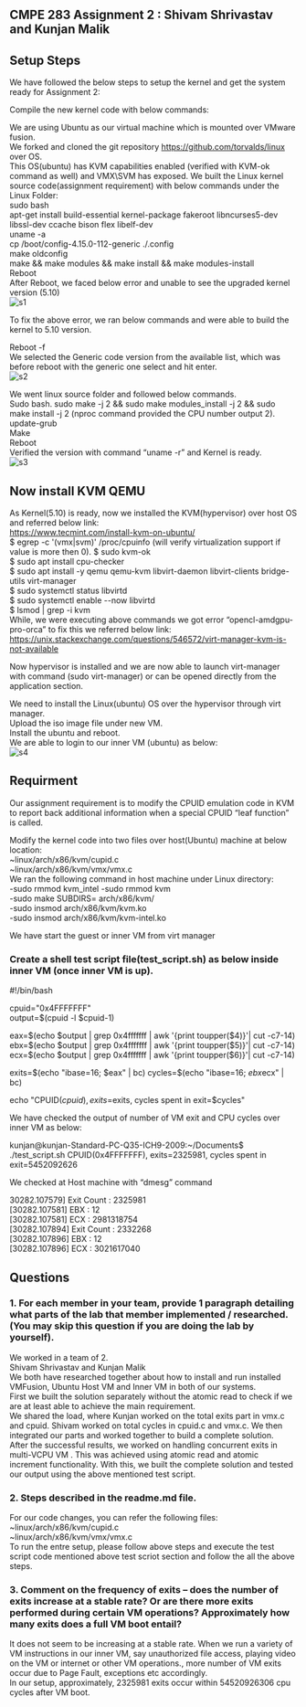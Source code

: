 ## CMPE 283 Assignment 2 : Shivam Shrivastav and Kunjan Malik
## Setup Steps
We have followed the below steps to setup the kernel and get the system ready for Assignment 2:

Compile the new kernel code with below commands:  

We are using Ubuntu as our virtual machine which is mounted over VMware fusion.  
We forked and cloned the git repository https://github.com/torvalds/linux over OS.  
This OS(ubuntu) has KVM capabilities enabled (verified with KVM-ok command as well) and VMX\SVM has exposed. 
We built the Linux kernel source code(assignment requirement) with below commands under the Linux Folder:  
sudo bash  
apt-get install build-essential kernel-package fakeroot libncurses5-dev libssl-dev ccache bison flex libelf-dev  
uname -a   
cp /boot/config-4.15.0-112-generic ./.config   
make oldconfig   
make && make modules && make install && make modules-install   
Reboot  
After Reboot, we faced below error and unable to see the upgraded kernel version (5.10)  
![s1](https://user-images.githubusercontent.com/24988178/98042859-493bc880-1e4a-11eb-82df-c10cf0e00110.png)


To fix the above error, we ran below commands and were able to build the kernel to 5.10 version.  

Reboot -f   
We selected the Generic code version from the available list, which was before reboot with the generic one select and hit enter.   
![s2](https://user-images.githubusercontent.com/24988178/98042869-4d67e600-1e4a-11eb-8f74-3edc50180f36.png)

We went linux source folder and followed below commands.  
Sudo bash. 
sudo make -j 2 && sudo make modules_install -j 2 && sudo make install -j 2 (nproc command provided the CPU number output 2).  
update-grub   
Make  
Reboot  
Verified the version with command “uname -r” and Kernel is ready.  
![s3](https://user-images.githubusercontent.com/24988178/98042870-4f31a980-1e4a-11eb-8a33-f7c989e057b3.png)


## Now install KVM QEMU

As Kernel(5.10) is ready, now we installed the KVM(hypervisor) over host OS and referred below link:  
https://www.tecmint.com/install-kvm-on-ubuntu/  
$ egrep -c '(vmx|svm)' /proc/cpuinfo (will verify virtualization support if value is more then 0). 
$ sudo kvm-ok  
$ sudo apt install cpu-checker  
$ sudo apt install -y qemu qemu-kvm libvirt-daemon libvirt-clients bridge-utils virt-manager   
$ sudo systemctl status libvirtd   
$ sudo systemctl enable --now libvirtd   
$ lsmod | grep -i kvm   
While, we were executing above commands we got error “opencl-amdgpu-pro-orca” to fix this we referred below link:   
https://unix.stackexchange.com/questions/546572/virt-manager-kvm-is-not-available   

Now hypervisor is installed and we are now able to launch virt-manager with command (sudo virt-manager) or can be opened directly from the application section.   

We need to install the Linux(ubuntu) OS over the hypervisor through virt manager.   
Upload the iso image file under new VM.  
Install the ubuntu and reboot.   
We are able to login to our inner VM (ubuntu) as below:   
![s4](https://user-images.githubusercontent.com/24988178/98042873-522c9a00-1e4a-11eb-93a4-202399c5dc1e.png)



## Requirment
Our assignment requirement is to modify the CPUID emulation code in KVM to report back additional information when a special CPUID “leaf function” is called.  


Modify the kernel code into two files over host(Ubuntu) machine at below location:  
          ~linux/arch/x86/kvm/cupid.c   
          ~linux/arch/x86/kvm/vmx/vmx.c  
We ran the following command in host machine under Linux directory:  
           -sudo rmmod kvm_intel 
           -sudo rmmod kvm  
           -sudo make SUBDIRS= arch/x86/kvm/  
           -sudo insmod arch/x86/kvm/kvm.ko  
           -sudo insmod arch/x86/kvm/kvm-intel.ko  

We have start the guest or inner VM from virt manager  
### Create a shell test script file(test_script.sh) as below inside inner VM (once inner VM is up).   

#!/bin/bash  

cpuid="0x4FFFFFFF"   
output=$(cpuid -l $cpuid-1)   

eax=$(echo $output | grep 0x4fffffff | awk '{print toupper($4)}'| cut -c7-14)  
ebx=$(echo $output | grep 0x4fffffff | awk '{print toupper($5)}'| cut -c7-14)   
ecx=$(echo $output | grep 0x4fffffff | awk '{print toupper($6)}'| cut -c7-14)   

exits=$(echo "ibase=16; $eax" | bc)   
cycles=$(echo "ibase=16; $ebx$ecx" | bc)   

echo "CPUID($cpuid), exits=$exits, cycles spent in exit=$cycles"   



We have checked the output of number of VM exit and CPU cycles over inner VM as below:   

kunjan@kunjan-Standard-PC-Q35-ICH9-2009:~/Documents$ ./test_script.sh CPUID(0x4FFFFFFF), exits=2325981, cycles spent in exit=5452092626    


We checked at Host machine with “dmesg” command   

30282.107579] Exit Count : 2325981   
[30282.107581] EBX : 12    
[30282.107581] ECX : 2981318754    
[30282.107894] Exit Count : 2332268    
[30282.107896] EBX : 12  
[30282.107896] ECX : 3021617040 
  
  

## Questions
### 1. For each member in your team, provide 1 paragraph detailing what parts of the lab that member implemented / researched. (You may skip this question if you are doing the lab by yourself).  

We worked in a team of 2.    
Shivam Shrivastav and Kunjan Malik    
We both have researched together about how to install and run installed VMFusion, Ubuntu Host VM and Inner VM in both of our systems.   
First we built the solution separately without the atomic read to check if we are at least able to achieve the main requirement.    
We shared the load, where Kunjan worked on the total exits part in vmx.c and cpuid. Shivam worked on total cycles in cpuid.c and vmx.c. We then integrated our parts and worked together to build a complete solution.   
After the successful results, we worked on handling concurrent exits in multi-VCPU VM . This was achieved using atomic read and atomic increment functionality.    With this, we built the complete solution and tested our output using the above mentioned test script.   
  
### 2. Steps described in the readme.md file.  
For our code changes, you can refer the following files: 
 ~linux/arch/x86/kvm/cupid.c   
 ~linux/arch/x86/kvm/vmx/vmx.c   
To run the entre setup, please follow above steps and execute the test script code mentioned above test scriot section and follow the all the above steps.       

### 3. Comment on the frequency of exits – does the number of exits increase at a stable rate? Or are there more exits performed during certain VM operations? Approximately how many exits does a full VM boot entail?      

It does not seem to be increasing at a stable rate. When we run a variety of VM instructions in our inner VM, say unauthorized file access, playing video on the VM or internet or other VM operations., more number of VM exits occur due to Page Fault, exceptions etc accordingly.   
In our setup, approximately, 2325981 exits occur within 54520926306 cpu cycles after VM boot.   



             
   

